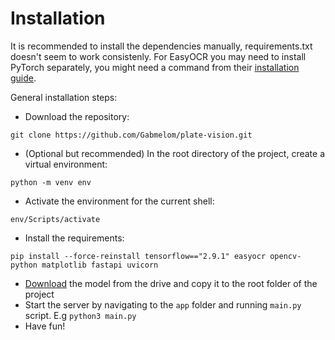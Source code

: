 # Installation

It is recommended to install the dependencies manually, requirements.txt doesn't seem to work consistenly. For EasyOCR you may need to install PyTorch separately, you might need a command from their [installation guide](https://pytorch.org/get-started/locally/).

General installation steps:
- Download the repository:
```
git clone https://github.com/Gabmelom/plate-vision.git
```
- (Optional but recommended) In the root directory of the project, create a virtual environment:
```
python -m venv env
```
- Activate the environment for the current shell:
```
env/Scripts/activate
```
- Install the requirements:
```
pip install --force-reinstall tensorflow=="2.9.1" easyocr opencv-python matplotlib fastapi uvicorn
```
- [Download](https://cmailcarletonca-my.sharepoint.com/:u:/g/personal/gabrielmelomartins_cmail_carleton_ca/EQOqvuylHr5PrvktS3n37KQBdzGV6u-D5g7-3iLPkO9egw?e=cmzi8x) the model from the drive and copy it to the root folder of the project
- Start the server by navigating to the `app` folder and running `main.py` script. E.g `python3 main.py`
- Have fun!
